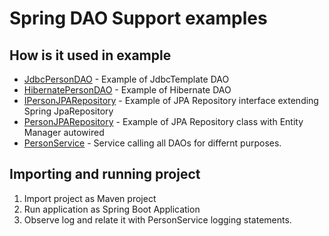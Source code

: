 # Spring DAO Support examples

## How is it used in example

- [JdbcPersonDAO](SpringDAOSupportExample/src/main/java/com/vipul/dao/JdbcPersonDAO.java) - Example of JdbcTemplate DAO
- [HibernatePersonDAO](SpringDAOSupportExample/src/main/java/com/vipul/dao/HibernatePersonDAO.java) - Example of Hibernate DAO
- [IPersonJPARepository](SpringDAOSupportExample/src/main/java/com/vipul/repository/IPersonJPARepository.java) - Example of JPA Repository interface extending Spring JpaRepository
- [PersonJPARepository](SpringDAOSupportExample/src/main/java/com/vipul/repository/PersonJPARepository.java) - Example of JPA Repository class with Entity Manager autowired
- [PersonService](SpringDAOSupportExample/src/main/java/com/vipul/service/PersonService.java) - Service calling all DAOs for differnt purposes.

## Importing and running project

1. Import project as Maven project
2. Run application as Spring Boot Application
3. Observe log and relate it with PersonService logging statements.